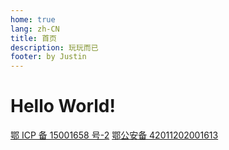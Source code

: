 ```yaml
---
home: true
lang: zh-CN
title: 首页
description: 玩玩而已
footer: by Justin
---
```


# Hello World!

[鄂 ICP 备 15001658 号-2](https://beian.miit.gov.cn/#/Integrated/index)
[鄂公安备 42011202001613](http://www.beian.gov.cn/portal/registerSystemInfo?recordcode=42011202001613)
